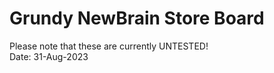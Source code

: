 # Grundy NewBrain Store Board

Please note that these are currently UNTESTED! <br>
Date: 31-Aug-2023 <br>
